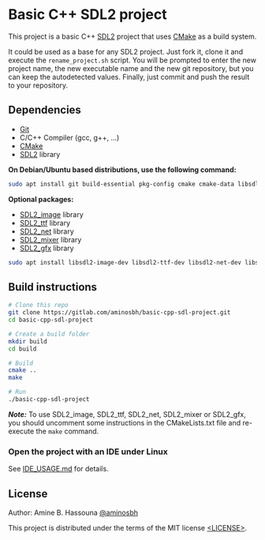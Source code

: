 # Basic C++ SDL2 project

This project is a basic C++ [SDL2][SDL] project that uses [CMake][] as a build system.


It could be used as a base for any SDL2 project. Just fork it, clone it and
execute the `rename_project.sh` script. You will be prompted to enter the new
project name, the new executable name and the new git repository, but you can
keep the autodetected values. Finally, just commit and push the result to your
repository.

## Dependencies

- [Git][]
- C/C++ Compiler (gcc, g++, ...)
- [CMake][]
- [SDL2][SDL] library

**On Debian/Ubuntu based distributions, use the following command:**

```sh
sudo apt install git build-essential pkg-config cmake cmake-data libsdl2-dev
```

**Optional packages:**

- [SDL2_image][] library
- [SDL2_ttf][] library
- [SDL2_net][] library
- [SDL2_mixer][] library
- [SDL2_gfx][] library

```sh
sudo apt install libsdl2-image-dev libsdl2-ttf-dev libsdl2-net-dev libsdl2-mixer-dev libsdl2-gfx-dev
```

## Build instructions

```sh
# Clone this repo
git clone https://gitlab.com/aminosbh/basic-cpp-sdl-project.git
cd basic-cpp-sdl-project

# Create a build folder
mkdir build
cd build

# Build
cmake ..
make

# Run
./basic-cpp-sdl-project
```

***Note:*** To use SDL2_image, SDL2_ttf, SDL2_net, SDL2_mixer or SDL2_gfx, you
should uncomment some instructions in the CMakeLists.txt file and re-execute
the `make` command.

### Open the project with an IDE under Linux

See [IDE_USAGE.md](IDE_USAGE.md) for details.

## License

Author: Amine B. Hassouna [@aminosbh](https://gitlab.com/aminosbh)

This project is distributed under the terms of the MIT license
[&lt;LICENSE&gt;](LICENSE).



[SDL]: https://www.libsdl.org
[CMake]: https://cmake.org
[Git]: https://git-scm.com
[SDL2_image]: https://www.libsdl.org/projects/SDL_image
[SDL2_ttf]: https://www.libsdl.org/projects/SDL_ttf
[SDL2_net]: https://www.libsdl.org/projects/SDL_net
[SDL2_mixer]: https://www.libsdl.org/projects/SDL_mixer
[SDL2_gfx]: http://www.ferzkopp.net/wordpress/2016/01/02/sdl_gfx-sdl2_gfx

